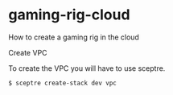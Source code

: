 # gaming-rig-cloud
How to create a gaming rig in the cloud

Create VPC

To create the VPC you will have to use sceptre.

```
$ sceptre create-stack dev vpc
```